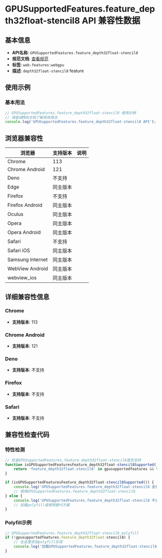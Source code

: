 # GPUSupportedFeatures.feature_depth32float-stencil8 API 兼容性数据

## 基本信息

- **API名称**: `GPUSupportedFeatures.feature_depth32float-stencil8`
- **规范文档**: [查看规范](https://gpuweb.github.io/gpuweb/#depth32float-stencil8)
- **标签**: `web-features:webgpu`
- **描述**: `depth32float-stencil8` feature

## 使用示例

### 基本用法

```javascript
// GPUSupportedFeatures.feature_depth32float-stencil8 使用示例
// 请查阅MDN文档了解具体用法
console.log('GPUSupportedFeatures.feature_depth32float-stencil8 API');
```

## 浏览器兼容性

| 浏览器 | 支持版本 | 说明 |
|--------|----------|------|
| Chrome | 113 |  |
| Chrome Android | 121 |  |
| Deno | 不支持 |  |
| Edge | 同主版本 |  |
| Firefox | 不支持 |  |
| Firefox Android | 同主版本 |  |
| Oculus | 同主版本 |  |
| Opera | 同主版本 |  |
| Opera Android | 同主版本 |  |
| Safari | 不支持 |  |
| Safari iOS | 同主版本 |  |
| Samsung Internet | 同主版本 |  |
| WebView Android | 同主版本 |  |
| webview_ios | 同主版本 |  |

## 详细兼容性信息

### Chrome

- **支持版本**: 113

### Chrome Android

- **支持版本**: 121

### Deno

- **支持版本**: 不支持

### Firefox

- **支持版本**: 不支持

### Safari

- **支持版本**: 不支持

## 兼容性检查代码

### 特性检测

```javascript
// 检查GPUSupportedFeatures.feature_depth32float-stencil8是否支持
function isGPUSupportedFeaturesFeature_depth32float-stencil8Supported() {
    return 'feature_depth32float-stencil8' in gpusupportedfeatures && typeof gpusupportedfeatures.feature_depth32float-stencil8 === 'function';
}

if (isGPUSupportedFeaturesFeature_depth32float-stencil8Supported()) {
    console.log('GPUSupportedFeatures.feature_depth32float-stencil8 支持');
    // 使用GPUSupportedFeatures.feature_depth32float-stencil8
} else {
    console.log('GPUSupportedFeatures.feature_depth32float-stencil8 不支持，需要polyfill');
    // 加载polyfill或使用替代方案
}
```

### Polyfill示例

```javascript
// GPUSupportedFeatures.feature_depth32float-stencil8 polyfill
if (!gpusupportedfeatures.feature_depth32float-stencil8) {
    // 在这里添加polyfill实现
    console.log('加载GPUSupportedFeatures.feature_depth32float-stencil8 polyfill');
}
```

